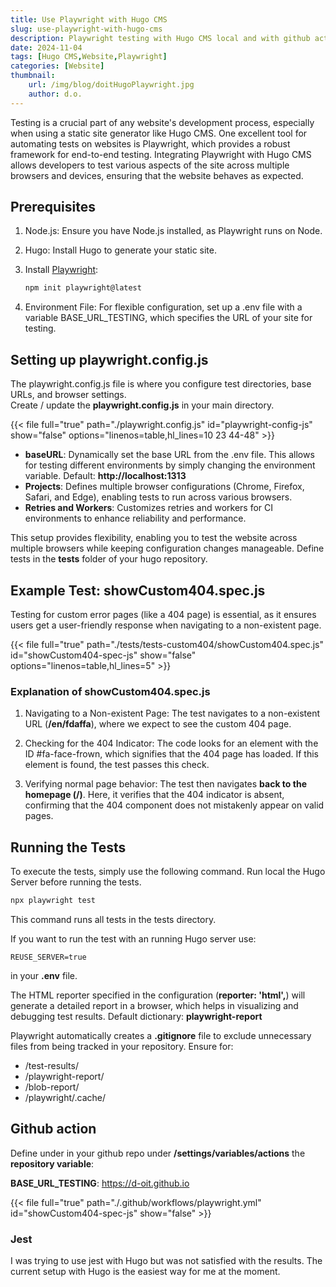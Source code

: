 ```yaml
---
title: Use Playwright with Hugo CMS
slug: use-playwright-with-hugo-cms
description: Playwright testing with Hugo CMS local and with github action
date: 2024-11-04
tags: [Hugo CMS,Website,Playwright]
categories: [Website]
thumbnail:
    url: /img/blog/doitHugoPlaywright.jpg
    author: d.o.
---
```


Testing is a crucial part of any website's development process, especially when using a static site generator like Hugo CMS.
One excellent tool for automating tests on websites is Playwright, which provides a robust framework for end-to-end testing.
Integrating Playwright with Hugo CMS allows developers to test various aspects of the site across multiple browsers and devices, ensuring that the website behaves as expected.

## Prerequisites

1. Node.js: Ensure you have Node.js installed, as Playwright runs on Node.

2. Hugo: Install Hugo to generate your static site.

3. Install [Playwright](https://playwright.dev/docs/intro#installing-playwright):

    ```bash
    npm init playwright@latest
    ```

4. Environment File: For flexible configuration, set up a .env file with a variable BASE_URL_TESTING, which specifies the URL of your site for testing.

## Setting up playwright.config.js

The playwright.config.js file is where you configure test directories, base URLs, and browser settings.  
Create / update the **playwright.config.js** in your main directory.

{{< file full="true" path="./playwright.config.js" id="playwright-config-js" show="false" options="linenos=table,hl_lines=10 23 44-48" >}}

- **baseURL**: Dynamically set the base URL from the .env file. This allows for testing different environments by simply changing the environment variable. Default: **http://localhost:1313**
- **Projects**: Defines multiple browser configurations (Chrome, Firefox, Safari, and Edge), enabling tests to run across various browsers.
- **Retries and Workers**: Customizes retries and workers for CI environments to enhance reliability and performance.

This setup provides flexibility, enabling you to test the website across multiple browsers while keeping configuration changes manageable.
Define tests in the **tests** folder of your hugo repository.

## Example Test: showCustom404.spec.js

Testing for custom error pages (like a 404 page) is essential, as it ensures users get a user-friendly response when navigating to a non-existent page.

{{< file full="true" path="./tests/tests-custom404/showCustom404.spec.js" id="showCustom404-spec-js" show="false" options="linenos=table,hl_lines=5" >}}

### Explanation of showCustom404.spec.js

1. Navigating to a Non-existent Page: The test navigates to a non-existent URL (**/en/fdaffa**), where we expect to see the custom 404 page.

2. Checking for the 404 Indicator: The code looks for an element with the ID #fa-face-frown, which signifies that the 404 page has loaded. If this element is found, the test passes this check.

3. Verifying normal page behavior: The test then navigates **back to the homepage (/)**. Here, it verifies that the 404 indicator is absent, confirming that the 404 component does not mistakenly appear on valid pages.

## Running the Tests

To execute the tests, simply use the following command. Run local the Hugo Server before running the tests.

```bash
npx playwright test
```

This command runs all tests in the tests directory.

If you want to run the test with an running Hugo server use:

`REUSE_SERVER=true`

in your **.env** file.

The HTML reporter specified in the configuration (**reporter: 'html',**) will generate a detailed report in a browser, which helps in visualizing and debugging test results. Default dictionary: **playwright-report**

Playwright automatically creates a **.gitignore** file to exclude unnecessary files from being tracked in your repository.
Ensure for:

- /test-results/
- /playwright-report/
- /blob-report/
- /playwright/.cache/

## Github action

Define under in your github repo under **/settings/variables/actions** the **repository variable**:

**BASE_URL_TESTING**: https://d-oit.github.io

{{< file full="true" path="./.github/workflows/playwright.yml" id="showCustom404-spec-js" show="false" >}}

### Jest

I was trying to use jest with Hugo but was not satisfied with the results. The current setup with Hugo is the easiest way for me at the moment.

